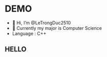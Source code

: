 # DEMO
- 👋 Hi, I’m @LeTrongDuc2510
- 👀 Currently my major is Computer Science
- Language : C++
## HELLO

<!---
LeTrongDuc2510/LeTrongDuc2510 is a ✨ special ✨ repository because its `README.md` (this file) appears on your GitHub profile.
You can click the Preview link to take a look at your changes.
--->
